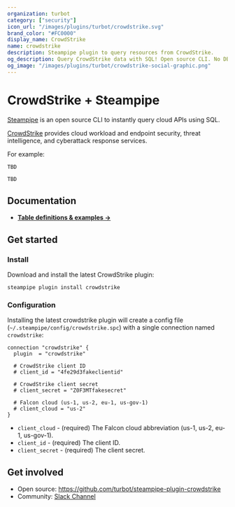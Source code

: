 ```yaml
---
organization: turbot
category: ["security"]
icon_url: "/images/plugins/turbot/crowdstrike.svg"
brand_color: "#FC0000"
display_name: CrowdStrike
name: crowdstrike
description: Steampipe plugin to query resources from CrowdStrike.
og_description: Query CrowdStrike data with SQL! Open source CLI. No DB required.
og_image: "/images/plugins/turbot/crowdstrike-social-graphic.png"
---
```


# CrowdStrike + Steampipe

[Steampipe](https://steampipe.io) is an open source CLI to instantly query cloud APIs using SQL.

[CrowdStrike](https://crowdstrike.com) provides cloud workload and endpoint security, threat intelligence, and cyberattack response services.

For example:

```sql
TBD
```

```
TBD
```

## Documentation

- **[Table definitions & examples →](/plugins/turbot/crowdstrike/tables)**

## Get started

### Install

Download and install the latest CrowdStrike plugin:

```shell
steampipe plugin install crowdstrike
```

### Configuration

Installing the latest crowdstrike plugin will create a config file (`~/.steampipe/config/crowdstrike.spc`) with a single connection named `crowdstrike`:

```hcl
connection "crowdstrike" {
  plugin  = "crowdstrike"

  # CrowdStrike client ID
  # client_id = "4fe29d3fakeclientid"

  # CrowdStrike client secret
  # client_secret = "Z0F3MTfakesecret"

  # Falcon cloud (us-1, us-2, eu-1, us-gov-1)
  # client_cloud = "us-2"
}
```

- `client_cloud` - (required) The Falcon cloud abbreviation (us-1, us-2, eu-1, us-gov-1).
- `client_id` - (required) The client ID.
- `client_secret` - (required) The client secret.

## Get involved

- Open source: https://github.com/turbot/steampipe-plugin-crowdstrike
- Community: [Slack Channel](https://steampipe.io/community/join)
